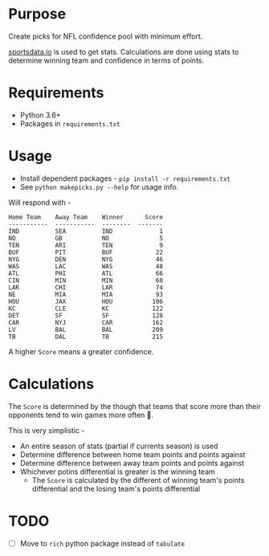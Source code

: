 # Purpose
Create picks for NFL confidence pool with minimum effort.

[sportsdata.io](https://sportsdata.io) is used to get stats. Calculations are
done using stats to determine winning team and confidence in terms of points.

# Requirements
* Python 3.6+
* Packages in `requirements.txt`

# Usage
* Install dependent packages - `pip install -r requirements.txt`
* See `python makepicks.py --help` for usage info.

Will respond with -
```
Home Team    Away Team    Winner      Score
-----------  -----------  --------  -------
IND          SEA          IND             1
NO           GB           NO              5
TEN          ARI          TEN             9
BUF          PIT          BUF            22
NYG          DEN          NYG            46
WAS          LAC          WAS            48
ATL          PHI          ATL            66
CIN          MIN          MIN            68
LAR          CHI          LAR            74
NE           MIA          MIA            93
HOU          JAX          HOU           106
KC           CLE          KC            122
DET          SF           SF            128
CAR          NYJ          CAR           162
LV           BAL          BAL           209
TB           DAL          TB            215
```

A higher `Score` means a greater confidence.

# Calculations
The `Score` is determined by the though that teams that score more
than their opponents tend to win games more often 🤔.

This is very simplistic -
* An entire season of stats (partial if currents season) is used
* Determine difference between home team points and points against
* Determine difference between away team points and points against
* Whichever potins differential is greater is the winning team
  * The `Score` is calculated by the different of winning team's points 
    differential and the losing team's points differential

# TODO
- [ ] Move to `rich` python package instead of `tabulate`
